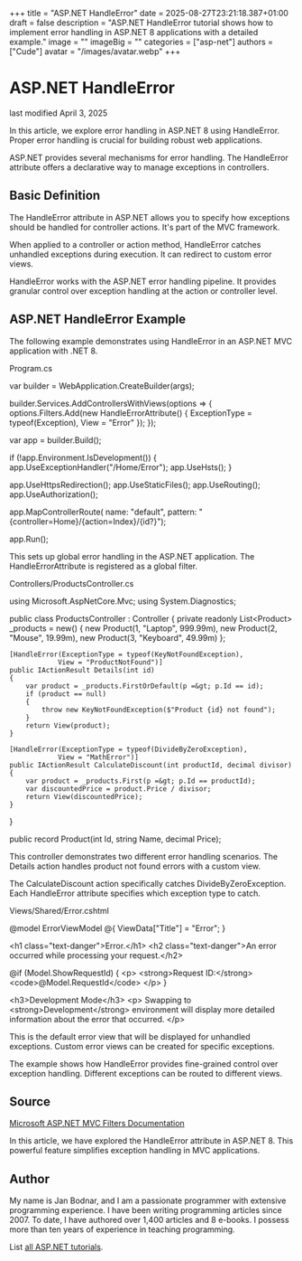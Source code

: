 +++
title = "ASP.NET HandleError"
date = 2025-08-27T23:21:18.387+01:00
draft = false
description = "ASP.NET HandleError tutorial shows how to implement error handling in ASP.NET 8 applications with a detailed example."
image = ""
imageBig = ""
categories = ["asp-net"]
authors = ["Cude"]
avatar = "/images/avatar.webp"
+++

# ASP.NET HandleError

last modified April 3, 2025

In this article, we explore error handling in ASP.NET 8 using HandleError. 
Proper error handling is crucial for building robust web applications.

ASP.NET provides several mechanisms for error handling. The HandleError 
attribute offers a declarative way to manage exceptions in controllers.

## Basic Definition

The HandleError attribute in ASP.NET allows you to specify how exceptions 
should be handled for controller actions. It's part of the MVC framework.

When applied to a controller or action method, HandleError catches 
unhandled exceptions during execution. It can redirect to custom error views.

HandleError works with the ASP.NET error handling pipeline. It provides 
granular control over exception handling at the action or controller level.

## ASP.NET HandleError Example

The following example demonstrates using HandleError in an ASP.NET MVC 
application with .NET 8.

Program.cs
  

var builder = WebApplication.CreateBuilder(args);

builder.Services.AddControllersWithViews(options =&gt;
{
    options.Filters.Add(new HandleErrorAttribute()
    {
        ExceptionType = typeof(Exception),
        View = "Error"
    });
});

var app = builder.Build();

if (!app.Environment.IsDevelopment())
{
    app.UseExceptionHandler("/Home/Error");
    app.UseHsts();
}

app.UseHttpsRedirection();
app.UseStaticFiles();
app.UseRouting();
app.UseAuthorization();

app.MapControllerRoute(
    name: "default",
    pattern: "{controller=Home}/{action=Index}/{id?}");

app.Run();

This sets up global error handling in the ASP.NET application. The 
HandleErrorAttribute is registered as a global filter.

Controllers/ProductsController.cs
  

using Microsoft.AspNetCore.Mvc;
using System.Diagnostics;

public class ProductsController : Controller
{
    private readonly List&lt;Product&gt; _products = new()
    {
        new Product(1, "Laptop", 999.99m),
        new Product(2, "Mouse", 19.99m),
        new Product(3, "Keyboard", 49.99m)
    };

    [HandleError(ExceptionType = typeof(KeyNotFoundException), 
                View = "ProductNotFound")]
    public IActionResult Details(int id)
    {
        var product = _products.FirstOrDefault(p =&gt; p.Id == id);
        if (product == null)
        {
            throw new KeyNotFoundException($"Product {id} not found");
        }
        return View(product);
    }

    [HandleError(ExceptionType = typeof(DivideByZeroException), 
                View = "MathError")]
    public IActionResult CalculateDiscount(int productId, decimal divisor)
    {
        var product = _products.First(p =&gt; p.Id == productId);
        var discountedPrice = product.Price / divisor;
        return View(discountedPrice);
    }
}

public record Product(int Id, string Name, decimal Price);

This controller demonstrates two different error handling scenarios. The 
Details action handles product not found errors with a custom view.

The CalculateDiscount action specifically catches DivideByZeroException. 
Each HandleError attribute specifies which exception type to catch.

Views/Shared/Error.cshtml
  

@model ErrorViewModel
@{
    ViewData["Title"] = "Error";
}

&lt;h1 class="text-danger"&gt;Error.&lt;/h1&gt;
&lt;h2 class="text-danger"&gt;An error occurred while processing your request.&lt;/h2&gt;

@if (Model.ShowRequestId)
{
    &lt;p&gt;
        &lt;strong&gt;Request ID:&lt;/strong&gt; &lt;code&gt;@Model.RequestId&lt;/code&gt;
    &lt;/p&gt;
}

&lt;h3&gt;Development Mode&lt;/h3&gt;
&lt;p&gt;
    Swapping to &lt;strong&gt;Development&lt;/strong&gt; environment will display more detailed information about the error that occurred.
&lt;/p&gt;

This is the default error view that will be displayed for unhandled 
exceptions. Custom error views can be created for specific exceptions.

The example shows how HandleError provides fine-grained control over 
exception handling. Different exceptions can be routed to different views.

## Source

[Microsoft ASP.NET MVC Filters Documentation](https://learn.microsoft.com/en-us/aspnet/core/mvc/controllers/filters?view=aspnetcore-8.0)

In this article, we have explored the HandleError attribute in ASP.NET 8. 
This powerful feature simplifies exception handling in MVC applications.

## Author

My name is Jan Bodnar, and I am a passionate programmer with extensive
programming experience. I have been writing programming articles since 2007.
To date, I have authored over 1,400 articles and 8 e-books. I possess more
than ten years of experience in teaching programming.

List [all ASP.NET tutorials](/all/#asp-net).